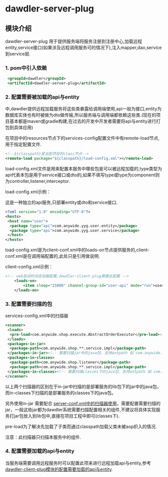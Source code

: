 # dawdler-server-plug

## 模块介绍

dawdler-server-plug 用于提供服务端将服务注册到注册中心,加载远程entity,service接口(如果涉及远程调用服务可的情况下),注入mapper,dao,service到service层.

### 1. pom中引入依赖

```xml
 <groupId>dawdler</groupId>
 <artifactId>dawdler-server-plug</artifactId>
```

### 2. 配置需要被加载的api与entity

中,dawdler提供远程加载服务将这些类暴露给调用端使用,api一般为接口,entity为数据库实体也有时被做为dto做传输,所以服务端与调用端都依赖这些类.(现在的项目基本都是maven或gradle构建,在过去的开发中开发者需要将api与entity进行打包到具体应用)

在项目中的resources节点下的services-config配置文件中有remote-load节点,用于指定配置文件.

```xml
<!--${classpath}是当前项目的class节点-->
<remote-load package="${classpath}/load-config.xml"></remote-load>
```

load-config.xml文件是用来配置本服务中哪些包是可以被远程加载的,type类型为api代表本包是用于service接口或dto的,如果不填写type或type为component则为controller,listener,interceptor.

load-config.xml示例：

这是一种独立的api服务,只部署entity或dto和service接口.

```xml
<?xml version="1.0" encoding="UTF-8"?>
<hosts>
 <host name="user">
  <package type="api">com.anywide.yyg.user.entity</package>
  <package type="api">com.anywide.yyg.user.service</package>
 </host>
</hosts>
```

load-config.xml是为client-conf.xml中的loads-on节点提供服务的,client-conf.xml是在调用端配置的,此处只是引用做说明.

client-config.xml示例：

```xml
<!-- web启动时动态加载配置,dawdler-client-plug需要此配置 -->
    <loads-on>
        <item sleep="15000" channel-group-id="user-api" mode="run">user</item><!-- 配置加载user模块  sleep 检查更新间隔 毫秒单位,channel-group-id指定组,mode=run 为运行模式 不检查更新-->
    </loads-on>
```

### 3. 配置需要扫描的包

services-config.xml中的扫描器

```xml
<scanner>
 <loads>
  <pre-load>com.anywide.shop.execute.AbstractOrderExecutor</pre-load><!-- 预先加载此类触发aop织入 -->
 </loads>
 <packages-in-jar>
  <package-path>com.anywide.shop.**.service.impl</package-path>
 </packages-in-jar><!-- 需要扫描jar中的java包，支持antpath 如 com.anywide.shop.**.service.impl，被扫描的包中的组件会生效-->
 <packages-in-classes>
  <package-path>com.anywide.shop.listener</package-path>
  <package-path>com.anywide.shop.**.service.impl</package-path>
 </packages-in-classes><!-- 需要扫描classes下的java包，支持antpath 如 com.anywide.shop.**.service.impl，被扫描的包中的组件会生效-->
</scanner>
```

以上两个扫描器的区别在于in-jar中扫描的是部署服务的lib包下的jar中的java包，而in-classes下扫描的是部署服务的classes下的java包。

另外使用in-jar 需要配合 [server-conf.xml中的扫描器使用](../dawdler-server/README.md####21server-conf.xml说明)，需要配置需要扫描的jar，一般这些jar都为dawdler系统需要扫描配置相关的组件,不建议将具体实现服务打jar包放入到lib包中,直接在项目工程中即可(classes下).

pre-load为了解决先加载了子类而通过classpath加载父类未被aop织入的情况.

注意：此扫描器只扫描本服务中的组件.

### 4. 配置需要加载的api与entity

当服务端需要调用远程服务时可以配置此项来进行远程加载api与entity,参考[dawdler-client-plug模块的配置需要加载的api与entity](../dawdler-client-plug/README.md#11-配置需要加载的api与entity).

